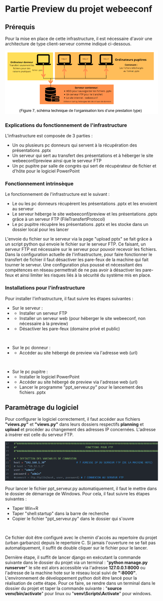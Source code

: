 # Partie Preview du projet webeeconf

## Prérequis
Pour la mise en place de cette infrastructure, il est nécessaire d'avoir une architecture de type client-serveur comme indiqué ci-dessous.

![Architecture en congrès type](./setup.png)

### Explications du fonctionnement de l'infrastructure
L'infrastructure est composée de 3 parties :
- Un ou plusieurs pc donneurs qui servent à la récupération des présentations .pptx
- Un serveur qui sert au transfert des présentations et à héberger le site webeeconf/preview ainsi que le serveur FTP
- Un pc pupitre par salle de congrès qui sert de récupérateur de fichier et d'hôte pour le logiciel PowerPoint

### Fonctionnement intrinsèque
Le fonctionnement de l'infrastructure est le suivant :
* Le ou les pc donneurs récupèrent les présentations .pptx et les envoient au serveur
* Le serveur héberge le site webeeconf/preview et les présentations .pptx grâce à un serveur FTP (FileTransfertProtocol)
* Le pc pupitre récupère les présentations .pptx et les stocke dans un dossier local pour les lancer

L'envoie du fichier sur le serveur via la page "upload pptx" se fait grâce à un script python qui envoie le fichier sur le serveur FTP.
Ce faisant, un serveur FTP est nécessaire sur le serveur pour pouvoir recevoir les fichiers.
Dans la configuration actuelle de l'infrastructure, pour faire fonctionner le transfert de fichier il faut désactiver les pare-feux de la machine qui fait tourner le serveur. Une configuration plus poussé et nécessitant des compétences en réseau permettrait de ne pas avoir à désactiver les pare-feux et ainsi limiter les risques liés à la sécurité du système mis en place.

### Installations pour l'infrastructure
Pour installer l'infrastructure, il faut suivre les étapes suivantes :
- Sur le serveur : 
- - Installer un serveur FTP 
- - Installer un serveur web (pour héberger le site webeeconf, non nécessaire à la preview)
- - Désactiver les pare-feux (domaine privé et public)  

<br>

- Sur le pc donneur :
- - Accéder au site hébergé de preview via l'adresse web (url)  

<br>

- Sur le pc pupitre :
- - Installer le logiciel PowerPoint
- - Accéder au site hébergé de preview via l'adresse web (url)
- - Lancer le programme "ppt_serveur.py" pour le lancement des fichiers .pptx

## Paramètrage du logiciel
Pour configurer le logiciel correctement, il faut accéder aux fichiers **"views.py"** et **"views.py"** dans leurs dossiers respectifs **planning** et **upload** et procéder au changement des adresses IP concernées.
L'adresse à insérer est celle du serveur FTP.

![ip de configuration de upload/views.py](./ip.png)

Pour lancer le fichier ppt_serveur.py automatiquement, il faut le mettre dans le dossier de démarrage de Windows. Pour cela, il faut suivre les étapes suivantes :
- Taper Win+R
- Taper "shell:startup" dans la barre de recherche
- Copier le fichier "ppt_serveur.py" dans le dossier qui s'ouvre
<br>

Ce fichier doit être configuré avec le chemin d'accès au repertoire du projet (urban garbanzo) depuis le repertoire C.
Si jamais l'ouverture ne se fait pas automatiquement, il suffit de double cliquer sur le fichier pour le lancer.

Dernière étape, il suffit de lancer django en exécutant la commande suivante dans le dossier du projet via un terminal :
"**python manage.py runserver**" le site est alors accessible via l'adresse **127.0.0.1:8000** ou l'adresse de la machine hote sur le réseau local suivi de **":8000"**.
L'environnement de développement python doit être lancé pour la réalisation de cette étape.
Pour ce faire, se rendre dans un terminal dans le dossier du projet et taper la commande suivante :
"**source venv/bin/activate**" pour linux ou "**venv\Scripts\Activate**" pour windows.